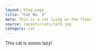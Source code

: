 ```yaml
---
layout: blog_page
title: "Cat No. 5"
meta: This is a cat lying on the floor
source: /assets/cats/cat5.jpg
category: Cat
---
```


This cat is soooo lazy!